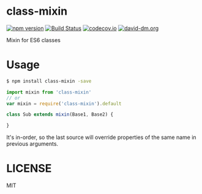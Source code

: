 # class-mixin
  [![npm version](https://img.shields.io/npm/v/class-mixin.svg?style=flat)](https://www.npmjs.com/package/class-mixin)
  [![Build Status](https://travis-ci.org/daysv/class-mixin.svg?branch=master)](https://travis-ci.org/daysv/class-mixin)
  [![codecov.io](https://codecov.io/github/daysv/class-mixin/coverage.svg?branch=master)](https://codecov.io/github/daysv/class-mixin?branch=master)
  [![david-dm.org](https://david-dm.org/daysv/class-mixin.svg)](https://github.com/daysv/class-mixin)

 Mixin for ES6 classes
# Usage

```bash
$ npm install class-mixin -save
```

```js
import mixin from 'class-mixin'
// or
var mixin = require('class-mixin').default
```

```js
class Sub extends mixin(Base1, Base2) {

}
```
It's in-order, so the last source will override properties of the same name in previous arguments.

# LICENSE
MIT
